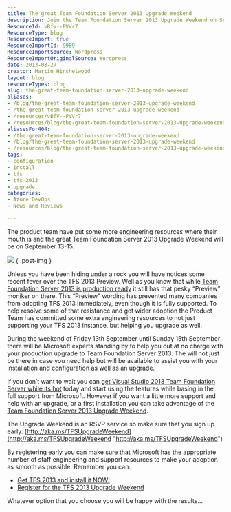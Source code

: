 ```yaml
---
title: The great Team Foundation Server 2013 Upgrade Weekend
description: Join the Team Foundation Server 2013 Upgrade Weekend on Sept 13-15 for expert support in upgrading and configuring TFS 2013. RSVP now for a smooth transition!
ResourceId: vBfV--PVVr7
ResourceType: blog
ResourceImport: true
ResourceImportId: 9989
ResourceImportSource: Wordpress
ResourceImportOriginalSource: Wordpress
date: 2013-08-27
creator: Martin Hinshelwood
layout: blog
resourceTypes: blog
slug: the-great-team-foundation-server-2013-upgrade-weekend
aliases:
- /blog/the-great-team-foundation-server-2013-upgrade-weekend
- /the-great-team-foundation-server-2013-upgrade-weekend
- /resources/vBfV--PVVr7
- /resources/blog/the-great-team-foundation-server-2013-upgrade-weekend
aliasesFor404:
- /the-great-team-foundation-server-2013-upgrade-weekend
- /blog/the-great-team-foundation-server-2013-upgrade-weekend
- /resources/blog/the-great-team-foundation-server-2013-upgrade-weekend
tags:
- configuration
- install
- tfs
- tfs-2013
- upgrade
categories:
- Azure DevOps
- News and Reviews

---
```

The product team have put some more engineering resources where their mouth is and the great Team Foundation Server 2013 Upgrade Weekend will be on September 13-15.

[![](images/728x90_VSvNext_Border_EN_US1-1-1.gif)](http://nkdagility.com/vs2013Preview/)
{ .post-img }

Unless you have been hiding under a rock you will have notices some recent fever over the TFS 2013 Preview. Well as you know that while [Team Foundation Server 2013 is production ready](http://nkdagility.com/team-foundation-server-2013-is-production-ready/) it still has that pesky “Preview” moniker on there. This “Preview” wording has prevented many companies from adopting TFS 2013 immediately, even though it is fully supported. To help resolve some of that resistance and get wider adoption the Product Team has committed some extra engineering resources to not just supporting your TFS 2013 instance, but helping you upgrade as well.

During the weekend of Friday 13th September until Sunday 15th September there will be Microsoft experts standing by to help you out at no charge with your production upgrade to Team Foundation Server 2013. The will not just be there in case you need help but will be available to assist you with your installation and configuration as well as an upgrade.

If you don’t want to wait you can [get Visual Studio 2013 Team Foundation Server while its hot](http://nkdagility.com/get-visual-studio-2013-team-foundation-server-while-its-hot/) today and start using the features while basing in the full support from Microsoft. However if you want a little more support and help with an upgrade, or a first installation you can take advantage of the [Team Foundation Server 2013 Upgrade Weekend](http://aka.ms/TFSUpgradeWeekend).

The Upgrade Weekend is an RSVP service so make sure that you sign up early: [http://aka.ms/TFSUpgradeWeekend](http://aka.ms/TFSUpgradeWeekend "http://aka.ms/TFSUpgradeWeekend")

By registering early you can make sure that Microsoft has the appropriate number of staff engineering and support resources to make your adoption as smooth as possible. Remember you can:

- [Get TFS 2013 and install it NOW!](http://nkdagility.com/vs2013Preview/ "http://nkdagility.com/vs2013Preview/")
- [Register for the TFS 2013 Upgrade Weekend](http://aka.ms/TFSUpgradeWeekend "http://aka.ms/TFSUpgradeWeekend")

Whatever option that you choose you will be happy with the results…
